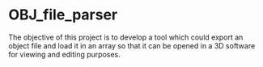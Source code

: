 # OBJ_file_parser
The objective of this project is to develop a tool which  could export an object file and load it in an array so that  it can be opened in a 3D software for viewing and editing  purposes.
